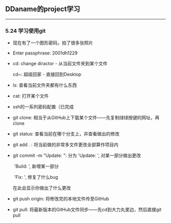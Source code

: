 ## DDaname的project学习

----

### 5.24 学习使用git

* 现在有了一个图形密码，拍了很多张照片

* Enter passphrase: 2001dh1229

* cd: change diractor - 从当前文件夹到某个文件

  cd~: 超级回家 - 直接回到Desktop

* ls: 查看当前文件夹都有什么东西

* cat: 打开某个文件

* ssh的一系列密码配置（已完成

* git clone: 相当于从GitHub上下载某个文件——先复制绿绿按键的网址，再clone

* git status: 查看当前在哪个分支上，并查看做出的修改

* git add . : 将当前做的非常多文件更改全部算作项目内

* git commit -m "Update: ": 分为 'Update: ', 对某一部分做出更改

  ​                               'Build: ', 新增某一部分

  ​                               'Fix: ', 修复了什么bug

  在此会显示你做出了什么更改

* git push origin: 将修改完的本地文件传至GitHub

* git pull: 将最新版本的GitHub文件同步——先cd到大力丸里边，然后直接git pull

